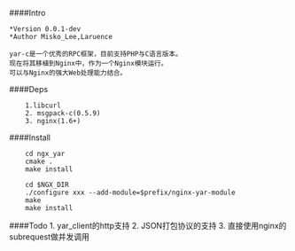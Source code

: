 ####Intro

    *Version 0.0.1-dev
    *Author Misko_Lee,Laruence

    yar-c是一个优秀的RPC框架，目前支持PHP与C语言版本。
    现在将其移植到Nginx中，作为一个Nginx模块运行。
    可以与Nginx的强大Web处理能力结合。


####Deps

        1.libcurl
        2. msgpack-c(0.5.9)
        3. nginx(1.6+)

####Install

        cd ngx_yar
        cmake .
        make install

        cd $NGX_DIR
        ./configure xxx --add-module=$prefix/nginx-yar-module
        make
        make install

####Todo
    1. yar_client的http支持
    2. JSON打包协议的支持
    3. 直接使用nginx的subrequest做并发调用





